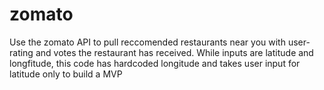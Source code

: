# zomato
Use the zomato API to pull reccomended restaurants near you with user-rating and votes the restaurant has received.
While inputs are latitude and longfitude, this code has hardcoded longitude and takes user input for latitude only to build a MVP
